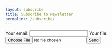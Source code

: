 ```yaml
---
layout: subscribe
title: Subscribe to Newsletter
permalink: /subscribe/
---
```

<form
  action="https://formspree.io/f/xqkvandb"
  method="POST"
  enctype="multipart/form-data"
>
  <label>
    Your email:
    <input type="email" name="email">
  </label>
  <label>
    Your file:
    <input type="file" name="upload">
  </label>
  <button type="submit">Send</button>
</form>